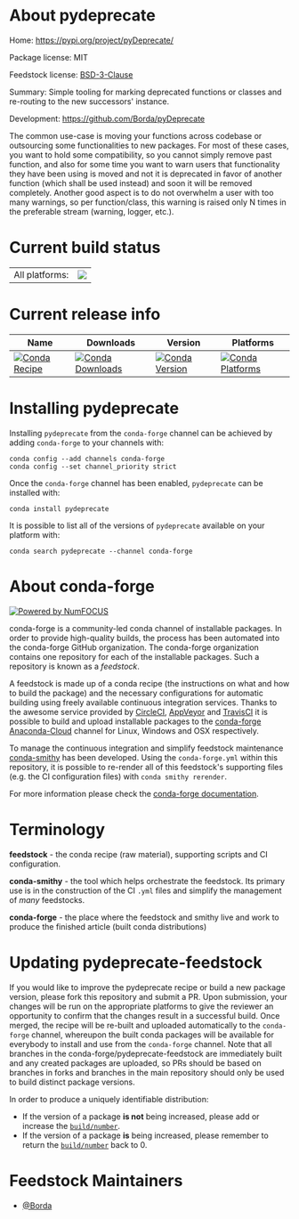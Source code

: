 About pydeprecate
=================

Home: https://pypi.org/project/pyDeprecate/

Package license: MIT

Feedstock license: [BSD-3-Clause](https://github.com/conda-forge/pydeprecate-feedstock/blob/master/LICENSE.txt)

Summary: Simple tooling for marking deprecated functions or classes and re-routing to the new successors' instance.

Development: https://github.com/Borda/pyDeprecate

The common use-case is moving your functions across codebase or outsourcing some functionalities to new packages.
For most of these cases, you want to hold some compatibility, so you cannot simply remove past function,
and also for some time you want to warn users that functionality they have been using is moved and not it is
deprecated in favor of another function (which shall be used instead) and soon it will be removed completely.
Another good aspect is to do not overwhelm a user with too many warnings, so per function/class, this warning
is raised only N times in the preferable stream (warning, logger, etc.).


Current build status
====================


<table><tr><td>All platforms:</td>
    <td>
      <a href="https://dev.azure.com/conda-forge/feedstock-builds/_build/latest?definitionId=12662&branchName=master">
        <img src="https://dev.azure.com/conda-forge/feedstock-builds/_apis/build/status/pydeprecate-feedstock?branchName=master">
      </a>
    </td>
  </tr>
</table>

Current release info
====================

| Name | Downloads | Version | Platforms |
| --- | --- | --- | --- |
| [![Conda Recipe](https://img.shields.io/badge/recipe-pydeprecate-green.svg)](https://anaconda.org/conda-forge/pydeprecate) | [![Conda Downloads](https://img.shields.io/conda/dn/conda-forge/pydeprecate.svg)](https://anaconda.org/conda-forge/pydeprecate) | [![Conda Version](https://img.shields.io/conda/vn/conda-forge/pydeprecate.svg)](https://anaconda.org/conda-forge/pydeprecate) | [![Conda Platforms](https://img.shields.io/conda/pn/conda-forge/pydeprecate.svg)](https://anaconda.org/conda-forge/pydeprecate) |

Installing pydeprecate
======================

Installing `pydeprecate` from the `conda-forge` channel can be achieved by adding `conda-forge` to your channels with:

```
conda config --add channels conda-forge
conda config --set channel_priority strict
```

Once the `conda-forge` channel has been enabled, `pydeprecate` can be installed with:

```
conda install pydeprecate
```

It is possible to list all of the versions of `pydeprecate` available on your platform with:

```
conda search pydeprecate --channel conda-forge
```


About conda-forge
=================

[![Powered by NumFOCUS](https://img.shields.io/badge/powered%20by-NumFOCUS-orange.svg?style=flat&colorA=E1523D&colorB=007D8A)](http://numfocus.org)

conda-forge is a community-led conda channel of installable packages.
In order to provide high-quality builds, the process has been automated into the
conda-forge GitHub organization. The conda-forge organization contains one repository
for each of the installable packages. Such a repository is known as a *feedstock*.

A feedstock is made up of a conda recipe (the instructions on what and how to build
the package) and the necessary configurations for automatic building using freely
available continuous integration services. Thanks to the awesome service provided by
[CircleCI](https://circleci.com/), [AppVeyor](https://www.appveyor.com/)
and [TravisCI](https://travis-ci.com/) it is possible to build and upload installable
packages to the [conda-forge](https://anaconda.org/conda-forge)
[Anaconda-Cloud](https://anaconda.org/) channel for Linux, Windows and OSX respectively.

To manage the continuous integration and simplify feedstock maintenance
[conda-smithy](https://github.com/conda-forge/conda-smithy) has been developed.
Using the ``conda-forge.yml`` within this repository, it is possible to re-render all of
this feedstock's supporting files (e.g. the CI configuration files) with ``conda smithy rerender``.

For more information please check the [conda-forge documentation](https://conda-forge.org/docs/).

Terminology
===========

**feedstock** - the conda recipe (raw material), supporting scripts and CI configuration.

**conda-smithy** - the tool which helps orchestrate the feedstock.
                   Its primary use is in the construction of the CI ``.yml`` files
                   and simplify the management of *many* feedstocks.

**conda-forge** - the place where the feedstock and smithy live and work to
                  produce the finished article (built conda distributions)


Updating pydeprecate-feedstock
==============================

If you would like to improve the pydeprecate recipe or build a new
package version, please fork this repository and submit a PR. Upon submission,
your changes will be run on the appropriate platforms to give the reviewer an
opportunity to confirm that the changes result in a successful build. Once
merged, the recipe will be re-built and uploaded automatically to the
`conda-forge` channel, whereupon the built conda packages will be available for
everybody to install and use from the `conda-forge` channel.
Note that all branches in the conda-forge/pydeprecate-feedstock are
immediately built and any created packages are uploaded, so PRs should be based
on branches in forks and branches in the main repository should only be used to
build distinct package versions.

In order to produce a uniquely identifiable distribution:
 * If the version of a package **is not** being increased, please add or increase
   the [``build/number``](https://docs.conda.io/projects/conda-build/en/latest/resources/define-metadata.html#build-number-and-string).
 * If the version of a package **is** being increased, please remember to return
   the [``build/number``](https://docs.conda.io/projects/conda-build/en/latest/resources/define-metadata.html#build-number-and-string)
   back to 0.

Feedstock Maintainers
=====================

* [@Borda](https://github.com/Borda/)


